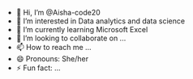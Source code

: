 - 👋 Hi, I’m @Aisha-code20
- 👀 I’m interested in Data analytics and data science 
- 🌱 I’m currently learning Microsoft Excel 
- 💞️ I’m looking to collaborate on ...
- 📫 How to reach me ...
- 😄 Pronouns: She/her
- ⚡ Fun fact: ...

<!---
Aisha-code20/Aisha-code20 is a ✨ special ✨ repository because its `README.md` (this file) appears on your GitHub profile.
You can click the Preview link to take a look at your changes.
--->
